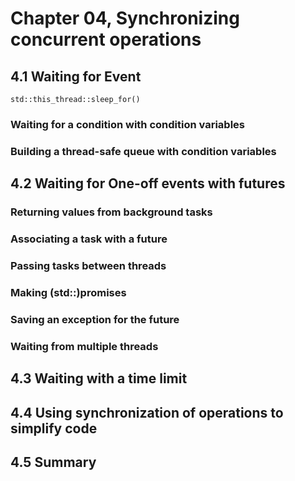 # Chapter 04, Synchronizing concurrent operations


## 4.1 Waiting for Event

```std::this_thread::sleep_for()```

### Waiting for a condition with condition variables
### Building a thread-safe queue with condition variables

## 4.2 Waiting for One-off events with futures
### Returning values from background tasks
### Associating a task with a future
### Passing tasks between threads
### Making (std::)promises
### Saving an exception for the future
### Waiting from multiple threads
## 4.3 Waiting with a time limit
## 4.4 Using synchronization of operations to simplify code
## 4.5 Summary

